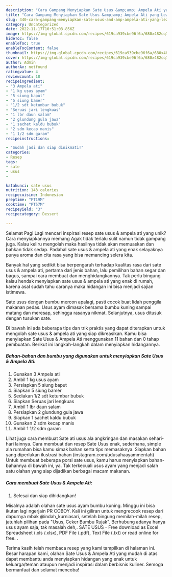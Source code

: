 ```yaml
---
description: "Cara Gampang Menyiapkan Sate Usus &amp;amp; Ampela Ati yang Lezat Sekali, Mengugah Selera"
title: "Cara Gampang Menyiapkan Sate Usus &amp;amp; Ampela Ati yang Lezat Sekali, Mengugah Selera"
slug: 440-cara-gampang-menyiapkan-sate-usus-and-amp-ampela-ati-yang-lezat-sekali-mengugah-selera
category: Uncategorized
date: 2022-11-17T10:51:03.856Z
image: https://img-global.cpcdn.com/recipes/619ca939cbe96f6a/680x482cq70/sate-usus-ampela-ati-foto-resep-utama.jpg
hideToc: false
enableToc: true
enableTocContent: false
thumbnail: https://img-global.cpcdn.com/recipes/619ca939cbe96f6a/680x482cq70/sate-usus-ampela-ati-foto-resep-utama.jpg
cover: https://img-global.cpcdn.com/recipes/619ca939cbe96f6a/680x482cq70/sate-usus-ampela-ati-foto-resep-utama.jpg
author: Admin
authorAv: notfound
ratingvalue: 4
reviewcount: 18
recipeingredient:
- "3 Ampela ati"
- "1 kg usus ayam"
- "5 siung baput"
- "5 siung bamer"
- "1/2 sdt ketumbar bubuk"
- "Seruas jari lengkuas"
- "1 lbr daun salam"
- "2 glundung gula jawa"
- "1 sachet kaldu bubuk"
- "2 sdm kecap manis"
- "1 1/2 sdm garam"
recipeinstructions:

- "Sudah jadi dan siap dinikmati!"
categories:
- Resep
tags:
- sate
- usus
- 

katakunci: sate usus  
nutrition: 143 calories
recipecuisine: Indonesian
preptime: "PT19M"
cooktime: "PT57M"
recipeyield: "3"
recipecategory: Dessert

---
```



Selamat Pagi Lagi mencari inspirasi resep sate usus &amp; ampela ati yang unik? Cara menyiapkannya memang Agak tidak terlalu sulit namun tidak gampang juga. Kalau keliru mengolah maka hasilnya tidak akan memuaskan dan bahkan tidak sedap. Padahal sate usus &amp; ampela ati yang enak selayaknya punya aroma dan cita rasa yang bisa memancing selera kita.


Banyak hal yang sedikit bisa berpengaruh terhadap kualitas rasa dari sate usus &amp; ampela ati, pertama dari jenis bahan, lalu pemilihan bahan segar dan bagus, sampai cara membuat dan menghidangkannya. Tak perlu bingung kalau hendak menyiapkan sate usus &amp; ampela ati yang enak di rumah, karena asal sudah tahu caranya maka hidangan ini bisa menjadi sajian istimewa.

Sate usus dengan bumbu mercon apalagi, pasti cocok buat lidah penggila makanan pedas. Usus ayam dimasak bersama bumbu kuning sampai matang dan meresap, sehingga rasanya nikmat. Selanjutnya, usus ditusuk dengan tusukan sate.


Di bawah ini ada beberapa tips dan trik praktis yang dapat diterapkan untuk mengolah sate usus &amp; ampela ati yang siap dikreasikan. Kamu bisa menyiapkan Sate Usus &amp; Ampela Ati menggunakan 11 bahan dan 0 tahap pembuatan. Berikut ini langkah-langkah dalam menyiapkan hidangannya.

<!--inarticleads1-->

##### Bahan-bahan dan bumbu yang digunakan untuk menyiapkan Sate Usus &amp; Ampela Ati:

1. Gunakan 3 Ampela ati
1. Ambil 1 kg usus ayam
1. Persiapkan 5 siung baput
1. Siapkan 5 siung bamer
1. Sediakan 1/2 sdt ketumbar bubuk
1. Siapkan Seruas jari lengkuas
1. Ambil 1 lbr daun salam
1. Persiapkan 2 glundung gula jawa
1. Siapkan 1 sachet kaldu bubuk
1. Gunakan 2 sdm kecap manis
1. Ambil 1 1/2 sdm garam


Lihat juga cara membuat Sate ati usus ala angkringan dan masakan sehari-hari lainnya. Cara membuat dan resep Sate Usus enak, sederhana, simple ala rumahan bisa kamu simak bahan serta tips memasaknya. Siapkan bahan yang diperlukan ilustrasi bahan (instagram.com/udusahaayammentah) Untuk membuat beberapa porsi sate usus, kamu harus menyiapkan bahan-bahannya di bawah ini, ya. Tak terkecuali usus ayam yang menjadi salah satu olahan yang siap dijadikan berbagai macam makanan. 

<!--inarticleads2-->

##### Cara membuat Sate Usus &amp; Ampela Ati:


1. Selesai dan siap dihidangkan!

Misalnya adalah olahan sate usus ayam bumbu kuning. Minggu ini bisa ikutan lagi ngerjain PR COBOY. Kali ini giliran untuk mengrecook resep dari dapurnya mbak @indah_kurniasari, setelah bingung memilah-milah resep, jatuhlah pilihan pada &#34;Usus, Ceker Bumbu Rujak&#34;. Berhubung adanya hanya usus ayam saja, tak masalah deh,. SATE USUS - Free download as Excel Spreadsheet (.xls /.xlsx), PDF File (.pdf), Text File (.txt) or read online for free. . 

Terima kasih telah membaca resep yang kami tampilkan di halaman ini. Besar harapan kami, olahan Sate Usus &amp; Ampela Ati yang mudah di atas dapat membantu anda menyiapkan hidangan yang enak untuk keluarga/teman ataupun menjadi inspirasi dalam berbisnis kuliner. Semoga bermanfaat dan selamat mencoba!
